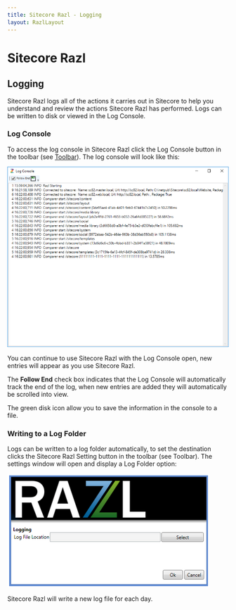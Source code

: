 ```yaml
---
title: Sitecore Razl - Logging
layout: RazlLayout
---
```


# Sitecore Razl

## Logging

Sitecore Razl logs all of the actions it carries out in Sitecore to help you understand and review the actions Sitecore Razl has performed. Logs can be written to disk or viewed in the Log Console.

### Log Console

To access the log console in Sitecore Razl click the Log Console button in the toolbar (see [Toolbar](/razl/screen.html#toolbar)). The log console will look like this:

![](/Images/Razl-V4/logging1.png)

You can continue to use Sitecore Razl with the Log Console open, new entries will appear as you use Sitecore Razl.

The **Follow End** check box indicates that the Log Console will automatically track the end of the log, when new entries are added they will automatically be scrolled into view.

The green disk icon allow you to save the information in the console to a file.

### Writing to a Log Folder

Logs can be written to a log folder automatically, to set the destination clicks the Sitecore Razl Setting button in the toolbar (see Toolbar). The settings window will open and display a Log Folder option:

![](/Images/Razl/logging2.PNG)

Sitecore Razl will write a new log file for each day.